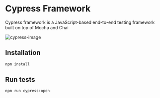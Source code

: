 # Cypress Framework

Cypress framework is a JavaScript-based end-to-end testing framework built on top of Mocha and Chai

![cypress-image](https://user-images.githubusercontent.com/56464942/142806865-b0b16abe-ee58-41ec-b82f-88458f6980de.png)



## Installation

```bash
npm install
```

## Run tests

```bash
npm run cypress:open
```
